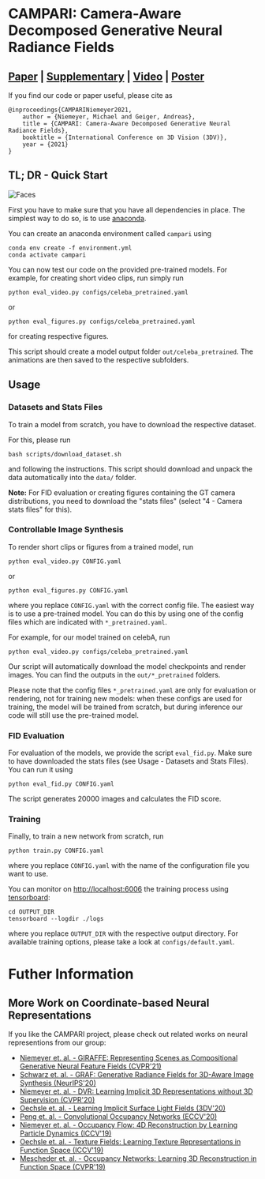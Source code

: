 # CAMPARI: Camera-Aware Decomposed Generative Neural Radiance Fields
## [Paper](http://www.cvlibs.net/publications/Niemeyer2021CVPR.pdf) | [Supplementary](http://www.cvlibs.net/publications/Niemeyer2021CVPR_supplementary.pdf) | [Video](http://www.youtube.com/watch?v=rrIIEc2qYjM&vq=hd1080&autoplay=1) | [Poster](http://www.cvlibs.net/publications/Niemeyer2021THREEDV_poster.pdf)

If you find our code or paper useful, please cite as

    @inproceedings{CAMPARINiemeyer2021,
        author = {Niemeyer, Michael and Geiger, Andreas},
        title = {CAMPARI: Camera-Aware Decomposed Generative Neural Radiance Fields},
        booktitle = {International Conference on 3D Vision (3DV)},
        year = {2021}
    }

## TL; DR - Quick Start

![Faces](vis.gif)

First you have to make sure that you have all dependencies in place. The simplest way to do so, is to use [anaconda](https://www.anaconda.com/).

You can create an anaconda environment called `campari` using
```
conda env create -f environment.yml
conda activate campari
```

You can now test our code on the provided pre-trained models.
For example, for creating short video clips, run simply run
```
python eval_video.py configs/celeba_pretrained.yaml
```
or
```
python eval_figures.py configs/celeba_pretrained.yaml
```
for creating respective figures.

This script should create a model output folder `out/celeba_pretrained`.
The animations are then saved to the respective subfolders.

## Usage

### Datasets and Stats Files

To train a model from scratch, you have to download the respective dataset.

For this, please run
```
bash scripts/download_dataset.sh
```
and following the instructions. This script should download and unpack the data automatically into the `data/` folder.


**Note:** For FID evaluation or creating figures containing the GT camera distributions, you need to download the "stats files" (select "4 - Camera stats files" for this).


### Controllable Image Synthesis

To render short clips or figures from a trained model, run
```
python eval_video.py CONFIG.yaml
```
or
```
python eval_figures.py CONFIG.yaml
```
where you replace `CONFIG.yaml` with the correct config file.
The easiest way is to use a pre-trained model.
You can do this by using one of the config files which are indicated with `*_pretrained.yaml`. 

For example, for our model trained on celebA, run
```
python eval_video.py configs/celeba_pretrained.yaml
```
Our script will automatically download the model checkpoints and render images.
You can find the outputs in the `out/*_pretrained` folders.

Please note that the config files  `*_pretrained.yaml` are only for evaluation or rendering, not for training new models: when these configs are used for training, the model will be trained from scratch, but during inference our code will still use the pre-trained model.

### FID Evaluation
For evaluation of the models, we provide the script `eval_fid.py`. Make sure to have downloaded the stats files (see Usage - Datasets and Stats Files). You can run it using
```
python eval_fid.py CONFIG.yaml
```
The script generates 20000 images and calculates the FID score.

### Training
Finally, to train a new network from scratch, run
```
python train.py CONFIG.yaml
```
where you replace `CONFIG.yaml` with the name of the configuration file you want to use.

You can monitor on <http://localhost:6006> the training process using [tensorboard](https://www.tensorflow.org/guide/summaries_and_tensorboard):
```
cd OUTPUT_DIR
tensorboard --logdir ./logs
```
where you replace `OUTPUT_DIR` with the respective output directory. For available training options, please take a look at `configs/default.yaml`.

# Futher Information

## More Work on Coordinate-based Neural Representations
If you like the CAMPARI project, please check out related works on neural representions from our group:
- [Niemeyer et. al. - GIRAFFE: Representing Scenes as Compositional Generative Neural Feature Fields (CVPR'21)](https://github.com/autonomousvision/giraffe)
- [Schwarz et. al. - GRAF: Generative Radiance Fields for 3D-Aware Image Synthesis (NeurIPS'20)](https://github.com/autonomousvision/graf)
- [Niemeyer et. al. - DVR: Learning Implicit 3D Representations without 3D Supervision (CVPR'20)](https://github.com/autonomousvision/differentiable_volumetric_rendering)
- [Oechsle et. al. - Learning Implicit Surface Light Fields (3DV'20)](https://arxiv.org/abs/2003.12406)
- [Peng et. al. - Convolutional Occupancy Networks (ECCV'20)](https://arxiv.org/abs/2003.04618)
- [Niemeyer et. al. - Occupancy Flow: 4D Reconstruction by Learning Particle Dynamics (ICCV'19)](https://avg.is.tuebingen.mpg.de/publications/niemeyer2019iccv)
- [Oechsle et. al. - Texture Fields: Learning Texture Representations in Function Space (ICCV'19)](https://avg.is.tuebingen.mpg.de/publications/oechsle2019iccv)
- [Mescheder et. al. - Occupancy Networks: Learning 3D Reconstruction in Function Space (CVPR'19)](https://avg.is.tuebingen.mpg.de/publications/occupancy-networks)

